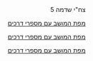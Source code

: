 <div dir="auto">
צח"י שדמה 5


[מפת המושב עם מספרי דרכים](https://liorhass.github.io/Zahi_Shdema/Shdema_Satellite_Map_v2.jpg)

<a href="https://liorhass.github.io/Zahi_Shdema/Shdema_Satellite_Map_v2.jpg">מפת המושב עם מספרי דרכים</a>

[מפת המושב עם מספרי דרכים](https://liorhass.github.io/Zahi_Shdema/Shdema_Satellite_Map_v2.jpg)

</div>

